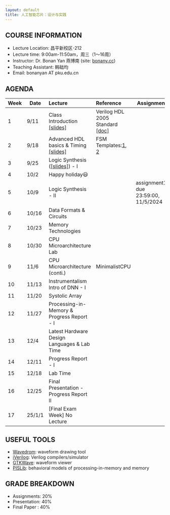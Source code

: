 ```yaml
---
layout: default
title: 人工智能芯片：设计与实践
---
```


## COURSE INFORMATION

- Lecture Location: 昌平新校区-212
- Lecture time:	9:00am-11:50am，周三（1～16周）
- Instructor: Dr. Bonan Yan 燕博南 (site: [bonany.cc](https://bonany.cc))
- Teaching Assistant: 韩础均
- Email:	bonanyan AT pku.edu.cn

## AGENDA

| Week | Date   | Lecture                                                                 | Reference                                                                                                | Assignment                           |
| ---- | ------ | :---------------------------------------------------------------------- | :------------------------------------------------------------------------------------------------------- | ------------------------------------ |
| 1    | 9/11   | Class Introduction [\[slides\]](/assets/lec/Lec1_intro.pdf)             | Verilog HDL 2005 Standard [\[doc\]](/assets/lec/IEEE.1364-2005_Verilog2005.pdf)                          |                                      |
| 2    | 9/18   | Advanced HDL basics & Timing [\[slides\]](/assets/lec/Lec2_verilog.pdf) | FSM Templates:[1](/assets/other/mealy_state_machine_v.zip), [2](/assets/other/moore_state_machine_v.zip) |                                      |
| 3    | 9/25   | Logic Synthesis ([\[slides\]](/assets/lec/Lec3_logicsyn.pdf)) - I                                                     |                                                                                                          |                                      |
| 4    | 10/2   | Happy holiday😃                                                        |                                                                                                          |                                      |
| 5    | 10/9   | Logic Synthesis - II                                                    |                                                                                                          | assignment1, due 23:59:00, 11/5/2024 |
| 6    | 10/16  | Data Formats & Circuits                                                 |                                                                                                          |                                      |
| 7    | 10/23  | Memory   Technologies                                                   |                                                                                                          |                                      |
| 8    | 10/30  | CPU Microarchitecture Lab                                               |                                                                                                          |                                      |
| 9    | 11/6   | CPU Microarchitecture (conti.)                                          | MinimalistCPU                                                                                            |                                      |
| 10   | 11/13  | Instrumentalism Intro of DNN - I                                        |                                                                                                          |                                      |
| 11   | 11/20  | Systolic Array                                                          |                                                                                                          |                                      |
| 12   | 11/27  | Processing-in-Memory  & Progress Report - I                             |                                                                                                          |                                      |
| 13   | 12/4   | Latest Hardware Design Languages & Lab Time                             |                                                                                                          |                                      |
| 14   | 12/11  | Progress Report - I                                                     |                                                                                                          |                                      |
| 15   | 12/18  | Lab Time                                                                |                                                                                                          |                                      |
| 16   | 12/25  | Final Presentation - Progress Report II                                 |                                                                                                          |                                      |
| 17   | 25/1/1 | [Final Exam Week] No Lecture                                            |                                                                                                          |                                      |

## USEFUL TOOLS

- [Wavedrom](https://wavedrom.com): waveform drawing tool
- [iVerilog](https://github.com/steveicarus/iverilog): Verilog compilers/simulator
- [GTKWave](https://gtkwave.sourceforge.net): waveform viewer
- [PISLib](https://bonany.gitlab.io/pis/): behavioral models of processing-in-memory and memory


## GRADE BREAKDOWN

- Assignments: 20%
- Presentation: 40%
- Final Paper : 40%
